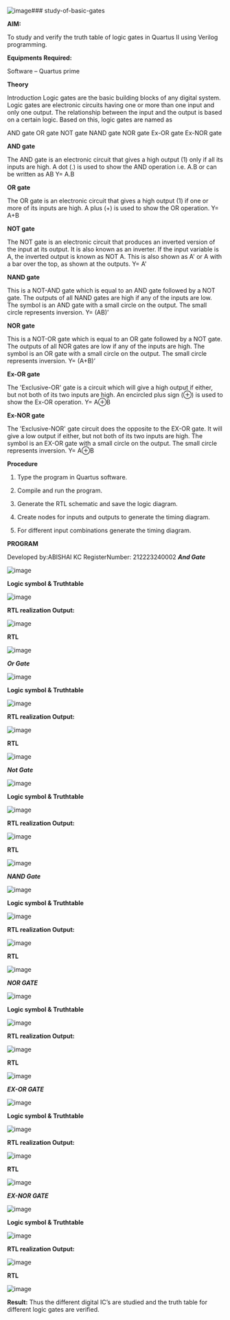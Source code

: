 ![image](https://github.com/Abishai95141/study-of-basic-gates/assets/139335314/d4ca9f91-a980-42b2-ae62-f8c6acb55560)### study-of-basic-gates

**AIM:** 

To study and verify the truth table of logic gates in Quartus II using Verilog programming.

**Equipments Required:**

Software – Quartus prime 

**Theory**

Introduction Logic gates are the basic building blocks of any digital system. Logic gates are electronic circuits having one or more than one input and only one output. The relationship between the input and the output is based on a certain logic. Based on this, logic gates are named as

AND gate OR gate NOT gate NAND gate NOR gate Ex-OR gate Ex-NOR gate

**AND gate**

The AND gate is an electronic circuit that gives a high output (1) only if all its inputs are high. A dot (.) is used to show the AND operation i.e. A.B or can be written as AB
Y= A.B

**OR gate** 

The OR gate is an electronic circuit that gives a high output (1) if one or more of its inputs are high. A plus (+) is used to show the OR operation.
Y= A+B

**NOT gate**

The NOT gate is an electronic circuit that produces an inverted version of the input at its output. It is also known as an inverter. If the input variable is A, the inverted output is known as NOT A. This is also shown as A' or A with a bar over the top, as shown at the outputs.
Y= A'

**NAND gate**

This is a NOT-AND gate which is equal to an AND gate followed by a NOT gate. The outputs of all NAND gates are high if any of the inputs are low. The symbol is an AND gate with a small circle on the output. The small circle represents inversion.
Y= (AB)’

**NOR gate**

This is a NOT-OR gate which is equal to an OR gate followed by a NOT gate. The outputs of all NOR gates are low if any of the inputs are high. The symbol is an OR gate with a small circle on the output. The small circle represents inversion.
Y= (A+B)’

**Ex-OR gate**

The 'Exclusive-OR' gate is a circuit which will give a high output if either, but not both of its two inputs are high. An encircled plus sign (⊕) is used to show the Ex-OR operation.
Y= A⊕B

**Ex-NOR gate**

The 'Exclusive-NOR' gate circuit does the opposite to the EX-OR gate. It will give a low output if either, but not both of its two inputs are high. The symbol is an EX-OR gate with a small circle on the output. The small circle represents inversion.
Y= A⊕B

**Procedure** 

1.	Type the program in Quartus software.

2.	Compile and run the program.

3.	Generate the RTL schematic and save the logic diagram.

4.	Create nodes for inputs and outputs to generate the timing diagram.

5.	For different input combinations generate the timing diagram.


**PROGRAM**

 Developed by:ABISHAI KC RegisterNumber: 212223240002
 ***And Gate***
 
 ![image](https://github.com/Abishai95141/study-of-basic-gates/assets/139335314/20ea9eaa-bd4f-4377-9983-39448af90e87)
 
**Logic symbol & Truthtable**

![image](https://github.com/Abishai95141/study-of-basic-gates/assets/139335314/25a88e3d-2ffd-47ca-bb39-af224af9060e)


**RTL realization Output:** 

![image](https://github.com/Abishai95141/study-of-basic-gates/assets/139335314/a1b4406c-c4b6-4c0b-8b7a-b6126a97591a)

**RTL**

![image](https://github.com/Abishai95141/study-of-basic-gates/assets/139335314/44af20d0-8076-4bf0-974c-9623f01091a2)

***Or Gate***

![image](https://github.com/Abishai95141/study-of-basic-gates/assets/139335314/4ba26ab8-960d-4524-8475-26db2716dc35)

**Logic symbol & Truthtable**

![image](https://github.com/Abishai95141/study-of-basic-gates/assets/139335314/dd560a41-fe18-4ddb-8dfc-dbad35b86183)

**RTL realization Output:** 

![image](https://github.com/Abishai95141/study-of-basic-gates/assets/139335314/cfc2c12d-b798-4f7d-83ab-4af9150ff5da)


**RTL**

![image](https://github.com/Abishai95141/study-of-basic-gates/assets/139335314/9c8c4ca9-9796-4be0-925f-06c6548a63a1)

***Not Gate***

![image](https://github.com/Abishai95141/study-of-basic-gates/assets/139335314/160398dc-2ecc-4fd8-965e-e938ee61bb1e)


**Logic symbol & Truthtable**

![image](https://github.com/Abishai95141/study-of-basic-gates/assets/139335314/c2b9713a-020a-4328-915e-0dc9d50eeee3)


**RTL realization Output:** 

![image](https://github.com/Abishai95141/study-of-basic-gates/assets/139335314/b5b4f806-7144-41a6-9974-afe70116aa40)


**RTL**

![image](https://github.com/Abishai95141/study-of-basic-gates/assets/139335314/2f980129-ba2b-4186-9894-a44e3de1e380)

***NAND Gate***

![image](https://github.com/Abishai95141/study-of-basic-gates/assets/139335314/147db95f-0490-42f3-9b07-9daed47e7ce5)


**Logic symbol & Truthtable**

![image](https://github.com/Abishai95141/study-of-basic-gates/assets/139335314/df14dfba-370d-42e4-a0c9-62d97774d60a)



**RTL realization Output:** 

![image](https://github.com/Abishai95141/study-of-basic-gates/assets/139335314/48572c81-8ab5-4138-9cf9-08e1949038a1)



**RTL**

![image](https://github.com/Abishai95141/study-of-basic-gates/assets/139335314/7e0b6176-6b79-4d61-ad77-02979eb3b46e)

***NOR GATE***

![image](https://github.com/Abishai95141/study-of-basic-gates/assets/139335314/5d351dae-2a91-4898-9d91-248e62063143)


**Logic symbol & Truthtable**

![image](https://github.com/Abishai95141/study-of-basic-gates/assets/139335314/0d6bbca1-d904-49bd-b3ab-07cc05956d9c)


**RTL realization Output:** 

![image](https://github.com/Abishai95141/study-of-basic-gates/assets/139335314/ca42f1bc-dfd6-4199-9849-dbc0929c56d4)



**RTL**

![image](https://github.com/Abishai95141/study-of-basic-gates/assets/139335314/0d4eb4ae-016d-468c-b52d-597e8d914291)

***EX-OR GATE***

![image](https://github.com/Abishai95141/study-of-basic-gates/assets/139335314/ad9ac5d6-6c87-4e30-baa2-c9fefdddf11e)


**Logic symbol & Truthtable**

![image](https://github.com/Abishai95141/study-of-basic-gates/assets/139335314/f2d4da48-9d25-42bd-a011-a23d3be4f396)


**RTL realization Output:** 

![image](https://github.com/Abishai95141/study-of-basic-gates/assets/139335314/1029a4ad-13d2-4d61-992a-ae7e82d10329)


**RTL**

![image](https://github.com/Abishai95141/study-of-basic-gates/assets/139335314/16d97f70-f0e6-4408-9bee-02cd821e2339)

***EX-NOR GATE***

![image](https://github.com/Abishai95141/study-of-basic-gates/assets/139335314/91a00505-14db-4e4e-87ee-7ac8c3f828da)


**Logic symbol & Truthtable**

![image](https://github.com/Abishai95141/study-of-basic-gates/assets/139335314/5f1e727e-7406-40bc-8a3c-c9f0b5224c80)


**RTL realization Output:** 

![image](https://github.com/Abishai95141/study-of-basic-gates/assets/139335314/c8cf8cad-414e-4f91-9172-7f3168bced2c)

**RTL**

![image](https://github.com/Abishai95141/study-of-basic-gates/assets/139335314/955cc193-153c-4e79-a530-7cb3a0fadccb)



**Result:**
Thus the different digital IC’s are studied and the truth table for different logic gates are verified.


